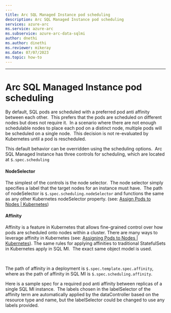 ```yaml
---
---
title: Arc SQL Managed Instance pod scheduling
description: Arc SQL Managed Instance pod scheduling
services: azure-arc
ms.service: azure-arc
ms.subservice: azure-arc-data-sqlmi
author: dnethi
ms.author: dinethi
ms.reviewer: mikeray
ms.date: 07/07/2023
ms.topic: how-to
---
```

---

# Arc SQL Managed Instance pod scheduling

By default, SQL pods are scheduled with a preferred pod anti affinity between each other.  This prefers that the pods are scheduled on different nodes but does not require it.  In a scenario where there are not enough schedulable nodes to place each pod on a distinct node, multiple pods will be scheduled on a single node.  This decision is not re-evaluated by Kubernetes until a pod is rescheduled.

This default behavior can be overridden using the scheduling options.  Arc SQL Managed Instance has three controls for scheduling, which are located at `$.spec.scheduling`

#### NodeSelector

The simplest of the controls is the node selector.  The node selector simply specifies a label that the target nodes for an instance must have.  The path of nodeSelector is `$.spec.scheduling.nodeSelector` and functions the same as any other Kubernetes nodeSelector property. (see: [Assign Pods to Nodes | Kubernetes](https://kubernetes.io/docs/tasks/configure-pod-container/assign-pods-nodes/#create-a-pod-that-gets-scheduled-to-your-chosen-node))

#### Affinity

Affinity is a feature in Kubernetes that allows fine-grained control over how pods are scheduled onto nodes within a cluster. There are many ways to leverage affinity in Kubernetes (see: [Assigning Pods to Nodes | Kubernetes](https://kubernetes.io/docs/concepts/scheduling-eviction/assign-pod-node/#affinity-and-anti-affinity)). The same rules for applying affinities to traditional StatefulSets in Kubernetes apply in SQL MI.  The exact same object model is used.

 

The path of affinity in a deployment is `$.spec.template.spec.affinity`, where as the path of affinity in SQL MI is `$.spec.scheduling.affinity`.

Here is a sample spec for a required pod anti affinity between replicas of a single SQL MI instance.  The labels chosen in the labelSelector of the affinity term are automatically applied by the dataController based on the resource type and name, but the labelSelector could be changed to use any labels provided.

  


